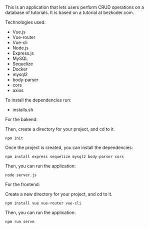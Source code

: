 This is an application that lets users perform CRUD operations on a database of tutorials. It is based on a 
tutorial at bezkoder.com.

Technologies used:
- Vue.js
- Vue-router
- Vue-cli
- Node.js
- Express.js
- MySQL
- Sequelize
- Docker
- mysql2 
- body-parser 
- cors
- axios


To install the dependencies run:
- installs.sh

For the bakend:

Then, create a directory for your project, and cd to it.
    
    npm init

Once the project is created, you can install the dependencies:
    
    npm install express sequelize mysql2 body-parser cors
    
Then, you can run the application:
    
    node server.js


For the frontend:

Create a new directory for your project, and cd to it.

    npm install vue vue-router vue-cli
    
Then, you can run the application:
    
    npm run serve
